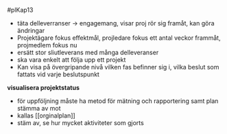 #plKap13
- täta delleverranser → engagemang, visar proj rör sig framåt, kan göra ändringar
- Projektägare fokus effektmål, projledare fokus ett antal veckor frammåt, projmedlem fokus nu
- ersätt stor sliutleverans med många delleveranser
- ska vara enkelt att följa upp ett projekt
- Kan visa på övergripande nivå vilken fas befinner sig i, vilka beslut som fattats vid varje beslutspunkt

**visualisera projektstatus**
- för uppföljning måste ha metod för mätning och rapportering samt plan stämma av mot
- kallas [[orginalplan]]
- stäm av, se hur mycket aktiviteter som gjorts